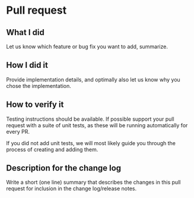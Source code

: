 <!--
** Make sure all your commits include a signature generated with `git commit -s` **

If this is a bug fix, make sure your description includes "fixes #xxxx", or
"closes #xxxx"

Please provide the following information:
-->

# Pull request

## What I did

Let us know which feature or bug fix you want to add, summarize.

## How I did it

Provide implementation details, and optimally also let us know why you chose
the implementation.

## How to verify it

Testing instructions should be available. If possible support your pull request
with a suite of unit tests, as these will be running automatically for every PR.

If you did not add unit tests, we will most likely guide you through the process
of creating and adding them.

## Description for the change log

Write a short (one line) summary that describes the changes in this
pull request for inclusion in the change log/release notes.
